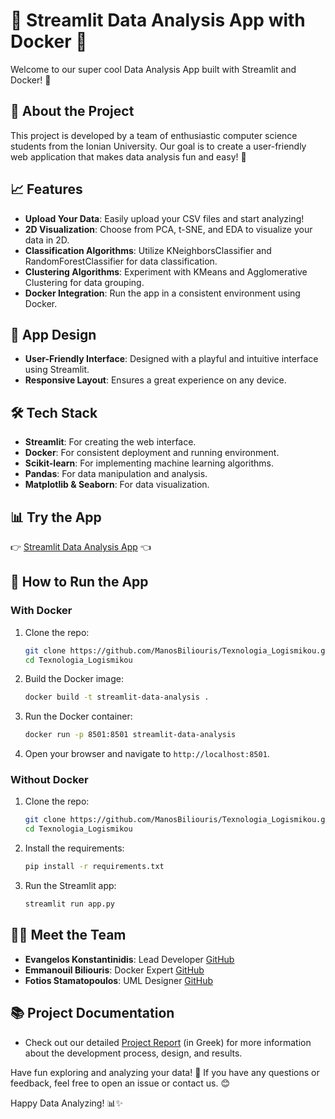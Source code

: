 # 🎉 Streamlit Data Analysis App with Docker 🌟

Welcome to our super cool Data Analysis App built with Streamlit and Docker! 🚀

## 🏫 About the Project

This project is developed by a team of enthusiastic computer science students from the Ionian University. Our goal is to create a user-friendly web application that makes data analysis fun and easy! 🥳

## 📈 Features

- **Upload Your Data**: Easily upload your CSV files and start analyzing!
- **2D Visualization**: Choose from PCA, t-SNE, and EDA to visualize your data in 2D.
- **Classification Algorithms**: Utilize KNeighborsClassifier and RandomForestClassifier for data classification.
- **Clustering Algorithms**: Experiment with KMeans and Agglomerative Clustering for data grouping.
- **Docker Integration**: Run the app in a consistent environment using Docker.

## 🎨 App Design

- **User-Friendly Interface**: Designed with a playful and intuitive interface using Streamlit.
- **Responsive Layout**: Ensures a great experience on any device.

## 🛠️ Tech Stack

- **Streamlit**: For creating the web interface.
- **Docker**: For consistent deployment and running environment.
- **Scikit-learn**: For implementing machine learning algorithms.
- **Pandas**: For data manipulation and analysis.
- **Matplotlib & Seaborn**: For data visualization.

## 📊 Try the App

👉 [Streamlit Data Analysis App](https://softwaretechnology-b42qedritrsylcjthcxrvx.streamlit.app) 👈

## 🚀 How to Run the App

### With Docker

1. Clone the repo:
    ```sh
    git clone https://github.com/ManosBiliouris/Texnologia_Logismikou.git
    cd Texnologia_Logismikou
    ```
2. Build the Docker image:
    ```sh
    docker build -t streamlit-data-analysis .
    ```
3. Run the Docker container:
    ```sh
    docker run -p 8501:8501 streamlit-data-analysis
    ```
4. Open your browser and navigate to `http://localhost:8501`.

### Without Docker

1. Clone the repo:
    ```sh
    git clone https://github.com/ManosBiliouris/Texnologia_Logismikou.git
    cd Texnologia_Logismikou
    ```
2. Install the requirements:
    ```sh
    pip install -r requirements.txt
    ```
3. Run the Streamlit app:
    ```sh
    streamlit run app.py
    ```

## 👨‍💻 Meet the Team

- **Evangelos Konstantinidis**: Lead Developer [GitHub](https://github.com/vag4me)
- **Emmanouil Biliouris**: Docker Expert [GitHub](https://github.com/ManosBiliouris)
- **Fotios Stamatopoulos**: UML Designer [GitHub](https://github.com/FOTAKLAS)

## 📚 Project Documentation

- Check out our detailed [Project Report](https://github.com/ManosBiliouris/Texnologia_Logismikou/blob/main/report.pdf) (in Greek) for more information about the development process, design, and results.

Have fun exploring and analyzing your data! 🎉 If you have any questions or feedback, feel free to open an issue or contact us. 😊

Happy Data Analyzing! 📊✨
